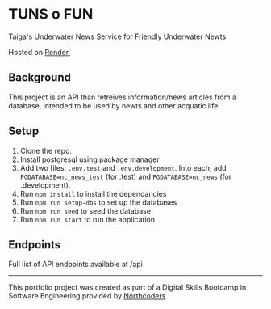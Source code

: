 # TUNS o FUN
Taiga's Underwater News Service for Friendly Underwater Newts

Hosted on [Render.](https://nc-news-g82w.onrender.com/api)

## Background

This project is an API than retreives information/news articles from a database, intended to be used by newts and other acquatic life.

## Setup
1. Clone the repo. 
2. Install postgresql using package manager
3. Add two files: `.env.test` and `.env.development`. Into each, add `PGDATABASE=nc_news_test` (for .test) and `PGDATABASE=nc_news` (for .development).
4. Run `npm install` to install the dependancies 
5. Run `npm run setup-dbs` to set up the databases
6. Run `npm run seed` to seed the database
7. Run `npm run start` to run the application

## Endpoints

Full list of API endpoints available at /api

--- 

This portfolio project was created as part of a Digital Skills Bootcamp in Software Engineering provided by [Northcoders](https://northcoders.com/)
